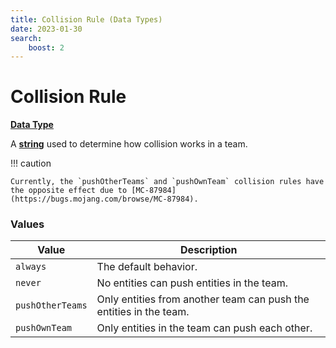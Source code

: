 ```yaml
---
title: Collision Rule (Data Types)
date: 2023-01-30
search:
    boost: 2
---
```


#   Collision Rule

[**Data Type**][1]

A [**string**][2] used to determine how collision works in a team.

!!! caution

    Currently, the `pushOtherTeams` and `pushOwnTeam` collision rules have the opposite effect due to [MC-87984](https://bugs.mojang.com/browse/MC-87984).


### Values

Value | Description
------|------------
`always` | The default behavior.
`never` | No entities can push entities in the team.
`pushOtherTeams` | Only entities from another team can push the entities in the team.
`pushOwnTeam` | Only entities in the team can push each other.



[1]: ../data_types.md
[2]: https://origins.readthedocs.io/en/latest/types/data_types/string

